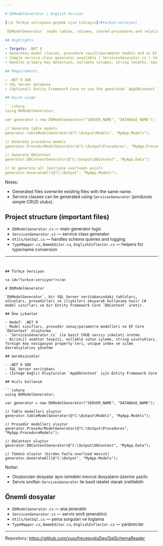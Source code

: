 ```yaml
---

# DbModelGenerator / English Version

[🇹🇷 Türkçe versiyona geçmek için tıklayın](#turkce-versiyon)

`DbModelGenerator` reads tables, columns, stored procedures and relationships from a SQL Server database and generates ready-to-use C# model classes and an Entity Framework Core `DbContext`.

## Highlights

- Targets: .NET 9
- Generates model classes, procedure result/parameter models and an EF Core `DbContext`.
- Simple service class generator available (`ServicesGenarator.cs`) that creates basic CRUD skeletons.
- Handles primary key detection, nullable columns, string lengths, navigation properties for foreign keys, unique indexes and delete behaviors.

## Requirements

- .NET 9 SDK
- SQL Server database
- (Optional) Entity Framework Core to use the generated `AppDbContext`

## Quick usage

```csharp
using DbModelGenerator;

var generator = new DbModelGenerator("SERVER_NAME", "DATABASE_NAME");

// Generate table models
generator.tableModelGenerator(@"C:\Output\Models", "MyApp.Models");

// Generate procedure models
generator.ProsedurModelGenerator(@"C:\Output\Procedures", "MyApp.ProcedureModels");

// Generate DbContext
generator.DBContextGenerator(@"C:\Output\DbContext", "MyApp.Data");

// Or generate all (multiple overloads exist)
generator.GenerateAll(@"C:\Output", "MyApp.Models");
```

Notes:
- Generated files overwrite existing files with the same name.
- Service classes can be generated using `ServicesGenarator` (produces simple CRUD stubs).

## Project structure (important files)

- `DbModelGenerator.cs` — main generator logic
- `ServicesGenarator.cs` — service class generator
- `Utils/GetSql.cs` — handles schema queries and logging
- `TypeMapper.cs`, `NameEditor.cs`, `EnglishInflector.cs` — helpers for type/name conversion

---
```


## Türkçe Versiyon

<a id="turkce-versiyon"></a>

# DbModelGenerator

`DbModelGenerator`, bir SQL Server veritabanındaki tabloları, sütunları, prosedürleri ve ilişkileri okuyarak kullanıma hazır C# model sınıfları ve bir Entity Framework Core `DbContext` üretir.

## Öne çıkanlar

- Hedef: .NET 9
- Model sınıfları, prosedür sonuç/parametre modelleri ve EF Core `DbContext` oluşturma
- `ServicesGenarator.cs` ile basit CRUD servis iskeleti üretme
- Birincil anahtar tespiti, nullable sütun işleme, string uzunlukları, foreign key navigasyon property'leri, unique index ve silme davranışlarını yönetme

## Gereksinimler

- .NET 9 SDK
- SQL Server veritabanı
- (İsteğe bağlı) Oluşturulan `AppDbContext` için Entity Framework Core

## Hızlı kullanım

```csharp
using DbModelGenerator;

var generator = new DbModelGenerator("SERVER_NAME", "DATABASE_NAME");

// Tablo modelleri oluştur
generator.tableModelGenerator(@"C:\Output\Models", "MyApp.Models");

// Prosedür modelleri oluştur
generator.ProsedurModelGenerator(@"C:\Output\Procedures", "MyApp.ProcedureModels");

// DbContext oluştur
generator.DBContextGenerator(@"C:\Output\DbContext", "MyApp.Data");

// Tümünü oluştur (birden fazla overload mevcut)
generator.GenerateAll(@"C:\Output", "MyApp.Models");
```

Notlar:
- Oluşturulan dosyalar aynı isimdeki mevcut dosyaların üzerine yazılır.
- Servis sınıfları `ServicesGenarator` ile basit iskelet olarak üretilebilir.

## Önemli dosyalar

- `DbModelGenerator.cs` — ana jeneratör
- `ServicesGenarator.cs` — servis sınıfı jeneratörü
- `Utils/GetSql.cs` — şema sorguları ve loglama
- `TypeMapper.cs`, `NameEditor.cs`, `EnglishInflector.cs` — yardımcılar

---

Repository: https://github.com/yusufrecepogluDev/SqlSchemaReader
